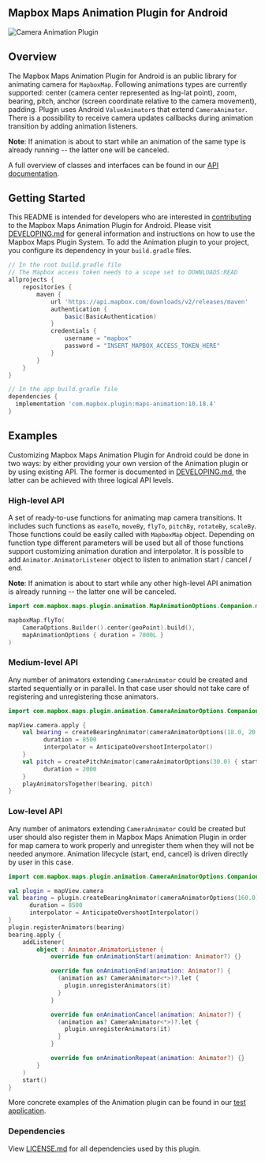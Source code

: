 ## Mapbox Maps Animation Plugin for Android

![Camera Animation Plugin](https://user-images.githubusercontent.com/15800566/95355920-c49f6e00-08ce-11eb-9f79-4d2cbbfc2855.gif)

## Overview

The Mapbox Maps Animation Plugin for Android is an public library for animating camera for `MapboxMap`. Following animations types are currently supported: center (camera center represented as lng-lat point), zoom, bearing, pitch, anchor (screen coordinate relative to the camera movement), padding. Plugin uses Android `ValueAnimator`s that extend `CameraAnimator`. There is a possibility to receive camera updates callbacks during animation transition by adding animation listeners.

**Note**: If animation is about to start while an animation of the same type is already running -- the latter one will be canceled.

A full overview of classes and interfaces can be found in our [API documentation](https://docs.mapbox.com/android/beta/maps/guides/).

## Getting Started

This README is intended for developers who are interested in [contributing](https://github.com/mapbox/mapbox-maps-android/blob/master/CONTRIBUTING.md) to the Mapbox Maps Animation Plugin for Android. Please visit [DEVELOPING.md](https://github.com/mapbox/mapbox-maps-android/blob/master/DEVELOPING.md) for general information and instructions on how to use the Mapbox Maps Plugin System. To add the Animation plugin to your project, you configure its dependency in your `build.gradle` files.

```groovy
// In the root build.gradle file
// The Mapbox access token needs to a scope set to DOWNLOADS:READ
allprojects {
    repositories {
        maven {
            url 'https://api.mapbox.com/downloads/v2/releases/maven'
            authentication {
                basic(BasicAuthentication)
            }
            credentials {
                username = "mapbox"
                password = "INSERT_MAPBOX_ACCESS_TOKEN_HERE"
            }
        }
    }
}

// In the app build.gradle file
dependencies {
  implementation 'com.mapbox.plugin:maps-animation:10.18.4'
}
```

## Examples

Customizing Mapbox Maps Animation Plugin for Android could be done in two ways: by either providing your own version of the Animation plugin or by using existing API. The former is documented in [DEVELOPING.md](https://github.com/mapbox/mapbox-maps-android/blob/master/DEVELOPING.md), the latter can be achieved with three logical API levels.

### High-level API

A set of ready-to-use functions for animating map camera transitions. It includes such functions as `easeTo`, `moveBy`, `flyTo`, `pitchBy`, `rotateBy`, `scaleBy`. Those functions could be easily called with `MapboxMap` object. Depending on function type different parameters will be used but all of those functions support customizing animation duration and interpolator. It is possible to add `Animator.AnimatorListener` object to listen to animation start / cancel / end.

**Note**: If animation is about to start while any other high-level API animation is already running -- the latter one will be canceled.

```kotlin
import com.mapbox.maps.plugin.animation.MapAnimationOptions.Companion.mapAnimationOptions

mapboxMap.flyTo(
    CameraOptions.Builder().center(geoPoint).build(),
    mapAnimationOptions { duration = 7000L }
)
```

### Medium-level API

Any number of animators extending `CameraAnimator` could be created and started sequentially or in parallel. In that case user should not take care of registering and unregistering those animators.

```kotlin
import com.mapbox.maps.plugin.animation.CameraAnimatorOptions.Companion.cameraAnimatorOptions

mapView.camera.apply {
    val bearing = createBearingAnimator(cameraAnimatorOptions(18.0, 20.0) { startValue = 15.0 }) {
          duration = 8500
          interpolator = AnticipateOvershootInterpolator()
    }
    val pitch = createPitchAnimator(cameraAnimatorOptions(30.0) { startValue = 15.0 }) {
          duration = 2000
    }
    playAnimatorsTogether(bearing, pitch)
}
```

### Low-level API

Any number of animators extending `CameraAnimator` could be created but user should also register them in Mapbox Maps Animation Plugin in order for map camera to work properly and unregister them when they will not be needed anymore. Animation lifecycle (start, end, cancel) is driven directly by user in this case.

```kotlin
import com.mapbox.maps.plugin.animation.CameraAnimatorOptions.Companion.cameraAnimatorOptions

val plugin = mapView.camera
val bearing = plugin.createBearingAnimator(cameraAnimatorOptions(160.0) { startValue = 0.0 }) {
      duration = 8500
      interpolator = AnticipateOvershootInterpolator()
}
plugin.registerAnimators(bearing)
bearing.apply {
    addListener(
        object : Animator.AnimatorListener {
            override fun onAnimationStart(animation: Animator?) {}

            override fun onAnimationEnd(animation: Animator?) {
              (animation as? CameraAnimator<*>)?.let {
                plugin.unregisterAnimators(it)
              }
            }

            override fun onAnimationCancel(animation: Animator?) {
              (animation as? CameraAnimator<*>)?.let {
                plugin.unregisterAnimators(it)
              }
            }

            override fun onAnimationRepeat(animation: Animator?) {}
        }
    )
    start()
}
```

More concrete examples of the Animation plugin can be found in our [test application](https://github.com/mapbox/mapbox-maps-android/tree/master/app/src/main/java/com/mapbox/maps/testapp).

### Dependencies

View [LICENSE.md](LICENSE.md) for all dependencies used by this plugin.
